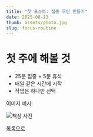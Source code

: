 ```yaml
---
title: "첫 포스트: 집중 루틴 만들기"
date: 2025-08-13
thumb: assets/photo.jpg
slug: focus-routine
---
```

# 첫 주에 해볼 것
- 25분 집중 + 5분 휴식
- 매일 같은 시간에 시작
- 작업은 하나만 선택

이미지 예시:

![책상 사진](assets/photo.jpg)

[목록으로](#blog)
